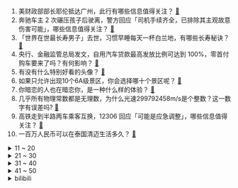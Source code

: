 1. 美财政部部长耶伦抵达广州，此行有哪些信息值得关注？ [:link:](https://www.zhihu.com/question/651677096)
2. 奔驰车主 2 次碾压孩子后驶离，警方回应「司机手续齐全，已排除其主观故意伤害可能」，哪些信息值得关注？ [:link:](https://www.zhihu.com/question/651663237)
3. 「世界在世最长寿男子」去世，习惯早睡每天一杯白兰地，有哪些长寿秘诀？ [:link:](https://www.zhihu.com/question/651657456)
4. 央行、金融监管总局发文，自用汽车贷款最高发放比例可达到 100%，零首付购车要来了吗？有何影响？ [:link:](https://www.zhihu.com/question/651544208)
5. 有没有什么特别好看的头像？ [:link:](https://www.zhihu.com/question/356862224)
6. 如果只允许出现10个6A级景区，你会选择哪十个景区呢？ [:link:](https://www.zhihu.com/question/276628410)
7. 你暗恋的人也在暗恋你，是一种什么样的体验？ [:link:](https://www.zhihu.com/question/341938727)
8. 几乎所有物理常数都是无理数，为什么光速299792458m/s是个整数？这一数字有误差吗? [:link:](https://www.zhihu.com/question/492900436)
9. 高铁走到半路两车乘客互换，12306 回应「可能是应急调整」，哪些信息值得关注？ [:link:](https://www.zhihu.com/question/651694824)
10. 一百万人民币可以在泰国清迈生活多久？ [:link:](https://www.zhihu.com/question/634070703)
<details>
<summary>11 ~ 20</summary>

11. 初来亲戚公司做底层员工，看见管理有很大漏洞，好不好提意见？ [:link:](https://www.zhihu.com/question/651246282)
12. 如何评价阿里等大厂笔试现已经禁用本地IDE？ [:link:](https://www.zhihu.com/question/650765422)
13. 弟弟想放弃上大学去打电竞咋办? [:link:](https://www.zhihu.com/question/605640444)
14. 玩家应该捍卫自己在游戏中与虚拟角色缔结的婚约吗？如何捍卫？ [:link:](https://www.zhihu.com/question/646485292)
15. 哪一刻，你特别心疼你的妈妈？ [:link:](https://www.zhihu.com/question/590551913)
16. 魔兽3，为什么阿克蒙德炸死之后，其他恐惧魔王不继续进攻？ [:link:](https://www.zhihu.com/question/305182379)
17. 儿时听过父母哪些“善意”的谎言？ [:link:](https://www.zhihu.com/question/651638083)
18. 如何评价《一人之下》漫画 666（707）话？ [:link:](https://www.zhihu.com/question/651723315)
19. 2024LCK春季赛季后赛HLE 3:0 横扫T1，如何评价这场比赛？ [:link:](https://www.zhihu.com/question/651657153)
20. 韵达因私自倒卖退件被立案调查，律师表示说明企业内部管理缺失，如何看待此事？给业内带来哪些警示？ [:link:](https://www.zhihu.com/question/651491708)
</details>
<details>
<summary>21 ~ 30</summary>

21. 相完亲后父母不同意了怎么办？ [:link:](https://www.zhihu.com/question/651564429)
22. 为什么镜像与实物左右对称而上下一致？ [:link:](https://www.zhihu.com/question/651406056)
23. 有没有一瞬间，你觉得宠物好像听懂了你说的话？ [:link:](https://www.zhihu.com/question/651357171)
24. 炒股有天才吗？ [:link:](https://www.zhihu.com/question/347794928)
25. 文笔挑战，清风满袖乘舟去——你会怎么接下一句？ [:link:](https://www.zhihu.com/question/651564371)
26. 突然中奖一千万，你要做什么？ [:link:](https://www.zhihu.com/question/353180450)
27. 那些在外有事业，在家又把孩子照顾的很好的女强人是怎么做到的？ [:link:](https://www.zhihu.com/question/382536516)
28. 为什么现在的建筑不盖成古代那样了？ [:link:](https://www.zhihu.com/question/291956307)
29. 基因好是一种怎样的体验？ [:link:](https://www.zhihu.com/question/47151897)
30. 长期跑步该如何保护膝关节？ [:link:](https://www.zhihu.com/question/651559901)
</details>
<details>
<summary>31 ~ 40</summary>

31. AI「音乐裁缝」横行互联网，超 200 名音乐家呼吁「防止 AI 的掠夺性使用」，哪些信息值得关注？ [:link:](https://www.zhihu.com/question/651614363)
32. 在养宠过程中，你是否有过特别崩溃的瞬间？ [:link:](https://www.zhihu.com/question/639819428)
33. 如何评价包贝尔导演的喜剧电影《大「反」派》？ [:link:](https://www.zhihu.com/question/651507679)
34. 游戏《绝区零》让你坚持玩的原因是什么？ [:link:](https://www.zhihu.com/question/651576388)
35. 清明假期结束后要上六天班，你是如何看待假期调休的？ [:link:](https://www.zhihu.com/question/651205681)
36. 2024年了cv还有什么可以卷的吗？ [:link:](https://www.zhihu.com/question/646965266)
37. 失恋后做什么运动能够尽快的调整好情绪心态，放下包袱继续前行? [:link:](https://www.zhihu.com/question/651570906)
38. 青岛崂山风景区900多亩青山成墓地，毁林挖山扩建牟利，运营公司法人代表是居委会主任，哪些信息值得关注？ [:link:](https://www.zhihu.com/question/651719174)
39. 各大平台禁止售卖分装化妆品，分装化妆品存在哪些问题？如何看待此事？ [:link:](https://www.zhihu.com/question/651629222)
40. AI 成财富增长密码，黄仁勋身家一年暴涨超 4000 亿元人民币，成华人首富，哪些信息值得关注？ [:link:](https://www.zhihu.com/question/651719144)
</details>
<details>
<summary>41 ~ 50</summary>

41. 我国医生成功将猪肾移植人体，即刻产生尿液，移植肾已持续工作 9 天，功能良好，这一突破具有哪些意义？ [:link:](https://www.zhihu.com/question/651719119)
42. 报道称特斯拉将为印度电动汽车工厂选址，具体情况如何？对印度汽车市场有何影响? [:link:](https://www.zhihu.com/question/651648214)
43. 现货黄金首次突破 2300 美元，续创历史新高，鲍威尔再次暗示不会降息，哪些信息值得关注？ [:link:](https://www.zhihu.com/question/651614360)
44. 34 岁泰勒·斯威夫特首登全球亿万富豪榜，仅靠音乐和演艺收入，净资产达 80 亿元，哪些信息值得关注？ [:link:](https://www.zhihu.com/question/651648178)
45. 俄防长表示，俄方愿意就乌克兰问题进行对话，释放了什么信号？ [:link:](https://www.zhihu.com/question/651597730)
46. 安理会上，美国代表警告伊朗「不要借机报复美方人员」，如何解读？ [:link:](https://www.zhihu.com/question/651596127)
47. 《一人之下》怎么感觉少了一代人？中生代应该有两代人吧？ [:link:](https://www.zhihu.com/question/651368938)
48. 如何拥有旺盛精力？ [:link:](https://www.zhihu.com/question/21671881)
49. 《你想活出怎样的人生》在宫崎骏作品序列中能排到第几？ [:link:](https://www.zhihu.com/question/651363195)
50. 土耳其地方选举初步结果「反对党大胜」，埃尔多安遭选民背弃，结果将如何？当国局势将发生怎样的变化？ [:link:](https://www.zhihu.com/question/651446030)
</details><details>
<summary>bilibili</summary>

</details>